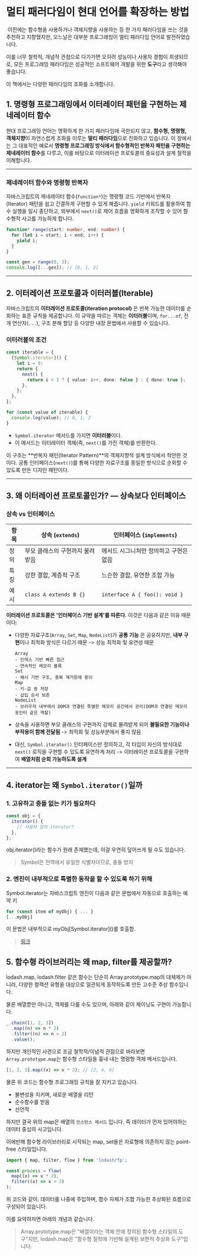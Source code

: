 # 멀티 패러다임이 현대 언어를 확장하는 방법

&nbsp;이전에는 함수형을 사용하거나 객체지향을 사용하는 등 한 가지 패러다임을 쓰는 것을 추천하고 지향했지만, 오느날은 대부분 프로그래밍이 멀티 패러다임 언어로 발전하였습니다.

이를 너무 철학적, 개념적 관점으로 다가가면 오히려 성능이나 사용자 경험이 희생되므로, 모든 프로그래밍 패러다임은 성공적인 소프트웨어 개발을 위한 **도구**라고 생각해야 좋습니다.

이 책에서는 다양한 패러다임의 조화를 소개합니다.

## 1. 명령형 프로그래밍에서 이터레이터 패턴을 구현하는 제네레이터 함수

현대 프로그래밍 언어는 명확하게 한 가지 패러다임에 국한되지 않고, **함수형, 명령형, 객체지향**이 자연스럽게 조화를 이루는 **멀티 패러다임**으로 진화하고 있습니다. 이 장에서는 그 대표적인 예로서 **명령형 프로그래밍 방식에서 함수형적인 반복자 패턴을 구현하는 제네레이터 함수**를 다루고, 이를 바탕으로 이터레이션 프로토콜의 중요성과 설계 철학을 이해합니다.

---

### 제네레이터 함수와 명령형 반복자

자바스크립트의 제네레이터 함수(`function*`)는 명령형 코드 기반에서 반복자(Iterator) 패턴을 쉽고 간결하게 구현할 수 있게 해줍니다. `yield` 키워드를 활용하여 함수 실행을 일시 중단하고, 외부에서 `next()`로 제어 흐름을 명확하게 조작할 수 있어 함수형적 사고를 가능하게 합니다.

```ts
function* range(start: number, end: number) {
  for (let i = start; i < end; i++) {
    yield i;
  }
}

const gen = range(0, 3);
console.log([...gen]); // [0, 1, 2]
```

---

## 2. 이터레이션 프로토콜과 이터러블(Iterable)

자바스크립트의 **이터레이션 프로토콜(iteration protocol)** 은 반복 가능한 데이터를 순회하는 표준 규칙을 제공합니다. 이 규약을 따르는 객체는 **이터러블**이며, `for...of`, 전개 연산자(`...`), 구조 분해 할당 등 다양한 내장 문법에서 사용할 수 있습니다.

### 이터러블의 조건

```ts
const iterable = {
  [Symbol.iterator]() {
    let i = 0;
    return {
      next() {
        return i < 3 ? { value: i++, done: false } : { done: true };
      },
    };
  },
};

for (const value of iterable) {
  console.log(value); // 0, 1, 2
}
```

- `Symbol.iterator` 메서드를 가지면 **이터러블**이다.
- 이 메서드는 이터레이터 객체(즉, `next()`를 가진 객체)를 반환한다.

이 구조는 **반복자 패턴(Iterator Pattern)**의 객체지향적 설계 방식에서 착안한 것이다. 공통 인터페이스(`next()`)를 통해 다양한 자료구조를 동일한 방식으로 순회할 수 있도록 만든 디자인 패턴이다.

---

## 3. 왜 이터레이션 프로토콜인가? — 상속보다 인터페이스

### 상속 vs 인터페이스

| 항목 | 상속 (`extends`)                | 인터페이스 (`implements`)              |
| ---- | ------------------------------- | -------------------------------------- |
| 정의 | 부모 클래스의 구현까지 물려받음 | 메서드 시그니처만 정의하고 구현은 없음 |
| 특징 | 강한 결합, 계층적 구조          | 느슨한 결합, 유연한 조합 가능          |
| 예시 | `class A extends B {}`          | `interface A { foo(): void }`          |

**이터레이션 프로토콜은 '인터페이스 기반 설계'를 따른다.** 이것은 다음과 같은 이유 때문이다:

- 다양한 자료구조(`Array`, `Set`, `Map`, `NodeList`)가 **공통 기능** 은 공유하지만, **내부 구현**이나 최적화 방식은 다르기 때문
  -> 성능 최적화 및 유연성 때문

  ```
  Array
  - 인덱스 기반 빠른 접근
  - 연속적인 메모리 블록
  Set
  - 해시 기반 구조, 중복 제거등에 용이
  Map
  - 키-값 쌍 저장
  - 삽입 순서 보존
  NodeList
  - 브라우저 내부에서 DOM과 연결된 특별한 메모리 공간에서 관리(DOM과 연결된 메모리 포인터 같은 역할)
  ```

- 상속을 사용하면 부모 클래스의 구현까지 강제로 물려받게 되어 **불필요한 기능이나 부작용이 함께 전달됨**
  -> 최적화 및 성능부분에서 좋지 않음
- 대신, `Symbol.iterator()` 인터페이스만 정의하고, 각 타입이 자신의 방식대로 `next()` 로직을 구현할 수 있도록 유연하게 처리
  -> 이터레이션 프로토콜을 구현하여 **배열처럼 순회 가능하도록 설계**

---

## 4. iterator는 왜 `Symbol.iterator()`일까

### 1. 고유하고 충돌 없는 키가 필요하다

```javascript
const obj = {
  iterator() {
    // 사용자 정의 iterator?
  },
};
```

obj.iterator()라는 함수가 원래 존재했는데, 이걸 우연히 덮어쓰게 될 수도 있습니다.

> Symbol은 전역에서 유일한 식별자이므로, 충돌 방지

### 2. 엔진이 내부적으로 특별한 동작을 할 수 있도록 하기 위해

Symbol.iterator는 자바스크립트 엔진이 다음과 같은 문법에서 자동으로 호출하는 예약 키

```javascript
for (const item of myObj) { ... }
[...myObj]
```

이 문법은 내부적으로 myObj\[Symbol.iterator]()를 호출함.

> [링크](https://developer.mozilla.org/ko/docs/Web/JavaScript/Reference/Statements/for...of?utm_source=chatgpt.com#for...of%EC%99%80_for...in%EC%9D%98_%EC%B0%A8%EC%9D%B4)

## 5. 함수형 라이브러리는 왜 map, filter를 제공할까?

lodash.map, lodash.filter 같은 함수는 단순히 Array.prototype.map의 대체제가 아니라, 다양한 컬렉션 유형을 대상으로 일관되게 동작하도록 만든 고수준 추상 함수입니다.

물론 배열뿐만 아니고, 객체를 다룰 수도 있으며, 아래와 같이 체이닝도 구현이 가능합니다.

```javascript
_.chain([1, 2, 3])
  .map((n) => n * 2)
  .filter((n) => n > 2)
  .value();
```

하지만 개인적인 사견으로 조금 철학적/이념적 관점으로 바라보면 `Array.prototype.map`는 함수형 스타일을 흉내 내는 명령형 객체 메서드입니다.

```javascript
[1, 2, 3].map((x) => x * 2); // [2, 4, 6]
```

물론 위 코드는 함수형 프로그래밍 규칙을 잘 지키고 있습니다.

- 불변성을 지키며, 새로운 배열을 리턴
- 순수함수를 받음
- 선언적

하지만 결국 위의 map은 배열의 `인스턴스 메서드` 입니다. 즉 데이터가 먼저 있어야하는 데이터 중심의 사고입니다.

이에반해 함수형 라이브러리로 시작되는 map, set들은 자료형에 의존하지 않는 point-free 스타일입니다.

```javascript
import { map, filter, flow } from 'lodash/fp';

const process = flow(
  map((x) => x * 2),
  filter((x) => x > 3)
);
```

위 코드와 같이. 데이터를 나중에 주입하며, 함수 자체가 조합 가능한 추상화된 흐름으로 구성되어 있습니다.

이를 요약하자면 아래의 개념과 같습니다.

> Array.prototype.map은 "배열이라는 객체 안에 정의된 함수형 스타일의 도구"지만,
> lodash.map은 "함수형 철학에 기반해 설계된 보편적 추상화 도구"입니다.
